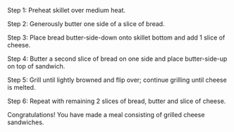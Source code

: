 Step 1:
    Preheat skillet over medium heat.


Step 2:
    Generously butter one side of a slice of bread.


Step 3:
    Place bread butter-side-down onto skillet bottom and add 1 slice of cheese.


Step 4:
    Butter a second slice of bread on one side and place butter-side-up on top of sandwich.


Step 5: 
    Grill until lightly browned and flip over; continue grilling until cheese is melted.


Step 6:
    Repeat with remaining 2 slices of bread, butter and slice of cheese.


Congratulations! You have made a meal consisting of grilled cheese sandwiches.
